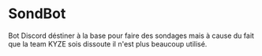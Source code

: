 # SondBot
Bot Discord déstiner à la base pour faire des sondages mais à cause du fait que la team KYZE sois dissoute il n'est plus beaucoup utilisé.


